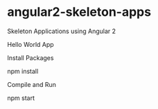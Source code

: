 # angular2-skeleton-apps
Skeleton Applications using Angular 2

Hello World App

Install Packages

npm install

Compile and Run

npm start

